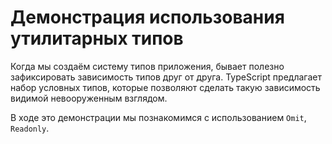 # Демонстрация использования утилитарных типов

Когда мы создаём систему типов приложения, бывает полезно зафиксировать зависимость типов друг от друга. TypeScript предлагает набор условных типов, которые позволяют сделать такую зависимость видимой невооруженным взглядом.

В ходе это демонстрации мы познакомимся с использованием `Omit`, `Readonly`.
